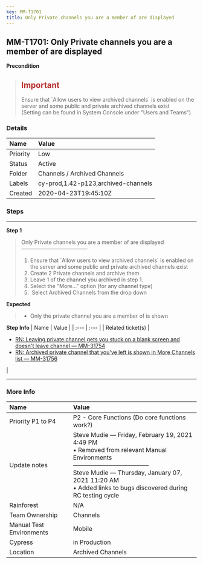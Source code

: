```yaml
---
key: MM-T1701
title: Only Private channels you are a member of are displayed
---
```


## MM-T1701: Only Private channels you are a member of are displayed

**Precondition**

> <article><h1><span style="color: rgb(184, 49, 47);">Important</span></h1>Ensure that `Allow users to view archived channels` is enabled on the server and some public and private archived channels exist<br>(Setting can be found in System Console under "Users and Teams")</article>

### Details

| Name     | Value                               |
| :------- | :---------------------------------- |
| Priority | Low                                 |
| Status   | Active                              |
| Folder   | Channels / Archived Channels        |
| Labels   | cy-prod,1.42-p123,archived-channels |
| Created  | 2020-04-23T19:45:10Z                |

### Steps

<hr/>

**Step 1**

> <article>Only Private channels you are a member of are displayed<br>–––––––––––––––––––––––––<ol><li>Ensure that `Allow users to view archived channels` is enabled on the server and some public and private archived channels exist</li><li> Create 2 Private channels and archive them</li><li> Leave 1 of the channel you archived in step 1.</li><li> Select the "More..." option (for any channel type)</li><li>&nbsp;Select Archived Channels from the drop down</li></ol></article>

**Expected**

> <article><ul><li>Only the private channel you are a member of is shown</li></ul></article>

**Step Info**
| Name | Value |
| :--- | :--- |
| Related ticket(s) | <ul><li><a href="https://mattermost.atlassian.net/browse/MM-31754">RN: Leaving private channel gets you stuck on a blank screen and doesn't leave channel — MM-31754</a></li><li><a href="https://mattermost.atlassian.net/browse/MM-31756">RN: Archived private channel that you've left is shown in More Channels list — MM-31756</a></li></ul> |

<hr/>

### More Info

| Name                     | Value                                                                                                                                                                                                                                                |
| :----------------------- | :--------------------------------------------------------------------------------------------------------------------------------------------------------------------------------------------------------------------------------------------------- |
| Priority P1 to P4        | P2 - Core Functions (Do core functions work?)                                                                                                                                                                                                        |
| Update notes             | Steve Mudie — Friday, February 19, 2021 4:49 PM<br />• Removed from relevant Manual Environments<br />–––––––––––––––––––––––––<br />Steve Mudie — Thursday, January 07, 2021 11:20 AM<br />• Added links to bugs discovered during RC testing cycle |
| Rainforest               | N/A                                                                                                                                                                                                                                                  |
| Team Ownership           | Channels                                                                                                                                                                                                                                             |
| Manual Test Environments | Mobile                                                                                                                                                                                                                                               |
| Cypress                  | in Production                                                                                                                                                                                                                                        |
| Location                 | Archived Channels                                                                                                                                                                                                                                    |
